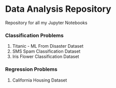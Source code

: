 # Data Analysis Repository

Repository for all my Jupyter Notebooks
### Classification Problems
1. Titanic - ML From Disaster Dataset
2. SMS Spam Classification Dataset
3. Iris Flower Classification Dataset

### Regression Problems
1. California Housing Dataset
